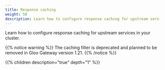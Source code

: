 ```yaml
---
title: Response caching
weight: 50
description: Learn how to configure response caching for upstream services in your cluster. 
---
```


Learn how to configure response caching for upstream services in your cluster. 

{{% notice warning %}}
The caching filter is deprecated and planned to be removed in Gloo Gateway version 1.21.
{{% /notice %}}

{{% children description="true" depth="1" %}}

